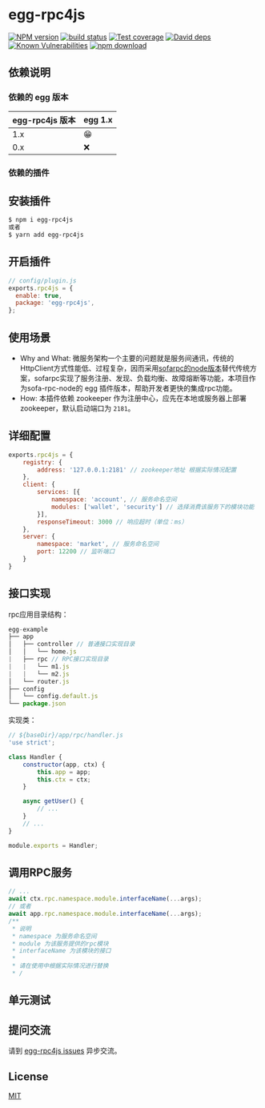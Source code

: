 # egg-rpc4js

[![NPM version][npm-image]][npm-url]
[![build status][travis-image]][travis-url]
[![Test coverage][codecov-image]][codecov-url]
[![David deps][david-image]][david-url]
[![Known Vulnerabilities][snyk-image]][snyk-url]
[![npm download][download-image]][download-url]

[npm-image]: https://img.shields.io/npm/v/egg-rpc4js.svg?style=flat-square
[npm-url]: https://npmjs.org/package/egg-rpc4js
[travis-image]: https://img.shields.io/travis/eggjs/egg-rpc4js.svg?style=flat-square
[travis-url]: https://travis-ci.org/eggjs/egg-rpc4js
[codecov-image]: https://img.shields.io/codecov/c/github/eggjs/egg-rpc4js.svg?style=flat-square
[codecov-url]: https://codecov.io/github/eggjs/egg-rpc4js?branch=master
[david-image]: https://img.shields.io/david/eggjs/egg-rpc4js.svg?style=flat-square
[david-url]: https://david-dm.org/eggjs/egg-rpc4js
[snyk-image]: https://snyk.io/test/npm/egg-rpc4js/badge.svg?style=flat-square
[snyk-url]: https://snyk.io/test/npm/egg-rpc4js
[download-image]: https://img.shields.io/npm/dm/egg-rpc4js.svg?style=flat-square
[download-url]: https://npmjs.org/package/egg-rpc4js

<!--
Description here.
-->

## 依赖说明

### 依赖的 egg 版本

egg-rpc4js 版本 | egg 1.x
--- | ---
1.x | 😁
0.x | ❌

### 依赖的插件
<!--

如果有依赖其它插件，请在这里特别说明。如

- security
- multipart

-->

## 安装插件

```bash
$ npm i egg-rpc4js
或者
$ yarn add egg-rpc4js
```

## 开启插件

```js
// config/plugin.js
exports.rpc4js = {
  enable: true,
  package: 'egg-rpc4js',
};
```

## 使用场景

- Why and What: 微服务架构一个主要的问题就是服务间通讯，传统的HttpClient方式性能低、过程复杂，因而采用[sofarpc的node版本](https://github.com/sofastack/sofa-rpc-node)替代传统方案，sofarpc实现了服务注册、发现、负载均衡、故障熔断等功能，本项目作为sofa-rpc-node的 egg 插件版本，帮助开发者更快的集成rpc功能。
- How: 本插件依赖 zookeeper 作为注册中心，应先在本地或服务器上部署 zookeeper，默认启动端口为 `2181`。

## 详细配置

```js
exports.rpc4js = {
    registry: {
        address: '127.0.0.1:2181' // zookeeper地址 根据实际情况配置
    },
    client: {
        services: [{
            namespace: 'account', // 服务命名空间
            modules: ['wallet', 'security'] // 选择消费该服务下的模块功能
        }],
        responseTimeout: 3000 // 响应超时（单位：ms）
    },
    server: {
        namespace: 'market', // 服务命名空间
        port: 12200 // 监听端口
    }
}
```

## 接口实现
rpc应用目录结构：
```js
egg-example
├── app
│   ├── controller // 普通接口实现目录
│   │   └── home.js
|   ├── rpc // RPC接口实现目录
|   |   └── m1.js
|   |   └── m2.js
│   └── router.js
├── config
│   └── config.default.js
└── package.json
```
实现类：
```js
// ${baseDir}/app/rpc/handler.js
'use strict';

class Handler {
    constructor(app, ctx) {
        this.app = app;
        this.ctx = ctx;
    }

    async getUser() {
        // ...
    }
    // ...
}

module.exports = Handler;
```

## 调用RPC服务

```js
// ...
await ctx.rpc.namespace.module.interfaceName(...args);
// 或者
await app.rpc.namespace.module.interfaceName(...args);
/**
 * 说明
 * namespace 为服务命名空间
 * module 为该服务提供的rpc模块
 * interfaceName 为该模块的接口
 * 
 * 请在使用中根据实际情况进行替换
 * /
```

## 单元测试

<!-- 描述如何在单元测试中使用此插件，例如 schedule 如何触发。无则省略。-->

## 提问交流

请到 [egg-rpc4js issues](https://github.com/iamljw/egg-rpc4js/issues) 异步交流。

## License

[MIT](LICENSE)
